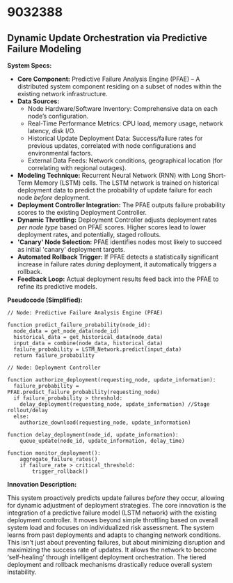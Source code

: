 # 9032388

## Dynamic Update Orchestration via Predictive Failure Modeling

**System Specs:**

*   **Core Component:** Predictive Failure Analysis Engine (PFAE) – A distributed system component residing on a subset of nodes within the existing network infrastructure.
*   **Data Sources:**
    *   Node Hardware/Software Inventory: Comprehensive data on each node’s configuration.
    *   Real-Time Performance Metrics: CPU load, memory usage, network latency, disk I/O.
    *   Historical Update Deployment Data: Success/failure rates for previous updates, correlated with node configurations and environmental factors.
    *   External Data Feeds: Network conditions, geographical location (for correlating with regional outages).
*   **Modeling Technique:**  Recurrent Neural Network (RNN) with Long Short-Term Memory (LSTM) cells.  The LSTM network is trained on historical deployment data to predict the probability of update failure for each node *before* deployment.
*   **Deployment Controller Integration:** The PFAE outputs failure probability scores to the existing Deployment Controller.
*   **Dynamic Throttling:** Deployment Controller adjusts deployment rates *per node type* based on PFAE scores. Higher scores lead to lower deployment rates, and potentially, staged rollouts.
*   **'Canary' Node Selection:** PFAE identifies nodes most likely to succeed as initial 'canary' deployment targets.
*   **Automated Rollback Trigger:** If PFAE detects a statistically significant increase in failure rates *during* deployment, it automatically triggers a rollback.
*   **Feedback Loop:**  Actual deployment results feed back into the PFAE to refine its predictive models.

**Pseudocode (Simplified):**

```
// Node: Predictive Failure Analysis Engine (PFAE)

function predict_failure_probability(node_id):
  node_data = get_node_data(node_id)
  historical_data = get_historical_data(node_data)
  input_data = combine(node_data, historical_data)
  failure_probability = LSTM_Network.predict(input_data)
  return failure_probability

// Node: Deployment Controller

function authorize_deployment(requesting_node, update_information):
  failure_probability = PFAE.predict_failure_probability(requesting_node)
  if failure_probability > threshold:
    delay_deployment(requesting_node, update_information) //Stage rollout/delay
  else:
    authorize_download(requesting_node, update_information)

function delay_deployment(node_id, update_information):
    queue_update(node_id, update_information, delay_time)

function monitor_deployment():
    aggregate_failure_rates()
    if failure_rate > critical_threshold:
        trigger_rollback()
```

**Innovation Description:**

This system proactively predicts update failures *before* they occur, allowing for dynamic adjustment of deployment strategies. The core innovation is the integration of a predictive failure model (LSTM network) with the existing deployment controller. It moves beyond simple throttling based on overall system load and focuses on individualized risk assessment. The system learns from past deployments and adapts to changing network conditions. This isn't just about preventing failures, but about minimizing disruption and maximizing the success rate of updates. It allows the network to become ‘self-healing’ through intelligent deployment orchestration.  The tiered deployment and rollback mechanisms drastically reduce overall system instability.